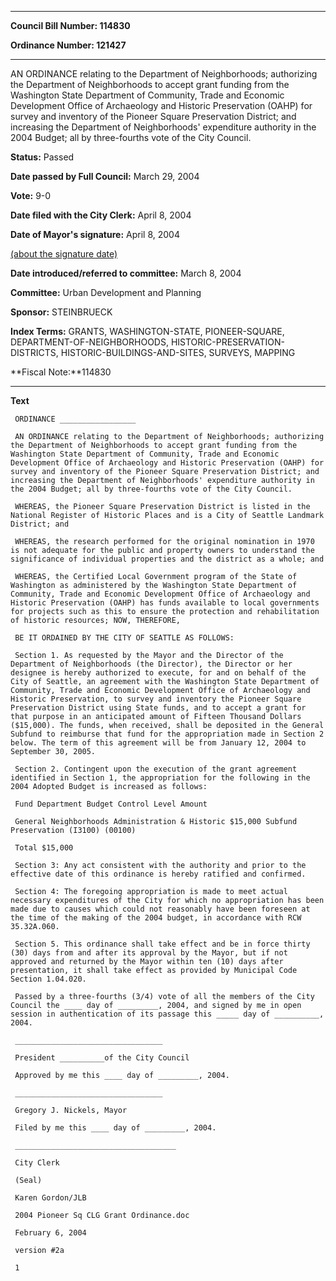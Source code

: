 

********

**Council Bill Number: 114830**
   
**Ordinance Number: 121427**
********

 AN ORDINANCE relating to the Department of Neighborhoods; authorizing the Department of Neighborhoods to accept grant funding from the Washington State Department of Community, Trade and Economic Development Office of Archaeology and Historic Preservation (OAHP) for survey and inventory of the Pioneer Square Preservation District; and increasing the Department of Neighborhoods' expenditure authority in the 2004 Budget; all by three-fourths vote of the City Council.

**Status:** Passed
   
**Date passed by Full Council:** March 29, 2004
   
**Vote:** 9-0
   
**Date filed with the City Clerk:** April 8, 2004
   
**Date of Mayor's signature:** April 8, 2004
   
[(about the signature date)](/~public/approvaldate.htm)
   
   
   
**Date introduced/referred to committee:** March 8, 2004
   
**Committee:** Urban Development and Planning
   
**Sponsor:** STEINBRUECK
   
   
**Index Terms:** GRANTS, WASHINGTON-STATE, PIONEER-SQUARE, DEPARTMENT-OF-NEIGHBORHOODS, HISTORIC-PRESERVATION-DISTRICTS, HISTORIC-BUILDINGS-AND-SITES, SURVEYS, MAPPING

**Fiscal Note:**114830

********

**Text**
   
```
 ORDINANCE _________________

 AN ORDINANCE relating to the Department of Neighborhoods; authorizing the Department of Neighborhoods to accept grant funding from the Washington State Department of Community, Trade and Economic Development Office of Archaeology and Historic Preservation (OAHP) for survey and inventory of the Pioneer Square Preservation District; and increasing the Department of Neighborhoods' expenditure authority in the 2004 Budget; all by three-fourths vote of the City Council.

 WHEREAS, the Pioneer Square Preservation District is listed in the National Register of Historic Places and is a City of Seattle Landmark District; and

 WHEREAS, the research performed for the original nomination in 1970 is not adequate for the public and property owners to understand the significance of individual properties and the district as a whole; and

 WHEREAS, the Certified Local Government program of the State of Washington as administered by the Washington State Department of Community, Trade and Economic Development Office of Archaeology and Historic Preservation (OAHP) has funds available to local governments for projects such as this to ensure the protection and rehabilitation of historic resources; NOW, THEREFORE,

 BE IT ORDAINED BY THE CITY OF SEATTLE AS FOLLOWS:

 Section 1. As requested by the Mayor and the Director of the Department of Neighborhoods (the Director), the Director or her designee is hereby authorized to execute, for and on behalf of the City of Seattle, an agreement with the Washington State Department of Community, Trade and Economic Development Office of Archaeology and Historic Preservation, to survey and inventory the Pioneer Square Preservation District using State funds, and to accept a grant for that purpose in an anticipated amount of Fifteen Thousand Dollars ($15,000). The funds, when received, shall be deposited in the General Subfund to reimburse that fund for the appropriation made in Section 2 below. The term of this agreement will be from January 12, 2004 to September 30, 2005.

 Section 2. Contingent upon the execution of the grant agreement identified in Section 1, the appropriation for the following in the 2004 Adopted Budget is increased as follows:

 Fund Department Budget Control Level Amount

 General Neighborhoods Administration & Historic $15,000 Subfund Preservation (I3100) (00100)

 Total $15,000

 Section 3: Any act consistent with the authority and prior to the effective date of this ordinance is hereby ratified and confirmed.

 Section 4: The foregoing appropriation is made to meet actual necessary expenditures of the City for which no appropriation has been made due to causes which could not reasonably have been foreseen at the time of the making of the 2004 budget, in accordance with RCW 35.32A.060.

 Section 5. This ordinance shall take effect and be in force thirty (30) days from and after its approval by the Mayor, but if not approved and returned by the Mayor within ten (10) days after presentation, it shall take effect as provided by Municipal Code Section 1.04.020.

 Passed by a three-fourths (3/4) vote of all the members of the City Council the ____ day of _________, 2004, and signed by me in open session in authentication of its passage this _____ day of __________, 2004.

 _________________________________

 President __________of the City Council

 Approved by me this ____ day of _________, 2004.

 _________________________________

 Gregory J. Nickels, Mayor

 Filed by me this ____ day of _________, 2004.

 ____________________________________

 City Clerk

 (Seal)

 Karen Gordon/JLB

 2004 Pioneer Sq CLG Grant Ordinance.doc

 February 6, 2004

 version #2a

 1

```
